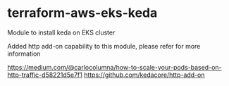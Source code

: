 # terraform-aws-eks-keda
Module to install keda on EKS cluster

Added http add-on capability to this module, please refer for more information

https://medium.com/@carlocolumna/how-to-scale-your-pods-based-on-http-traffic-d58221d5e7f1
https://github.com/kedacore/http-add-on
